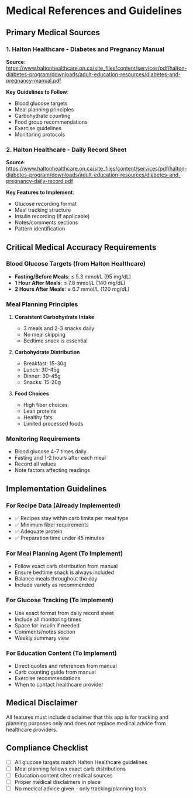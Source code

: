 # Medical References and Guidelines

## Primary Medical Sources

### 1. Halton Healthcare - Diabetes and Pregnancy Manual

**Source**: https://www.haltonhealthcare.on.ca/site_files/content/services/pdf/halton-diabetes-program/downloads/adult-education-resources/diabetes-and-pregnancy-manual.pdf

**Key Guidelines to Follow**:

- Blood glucose targets
- Meal planning principles
- Carbohydrate counting
- Food group recommendations
- Exercise guidelines
- Monitoring protocols

### 2. Halton Healthcare - Daily Record Sheet

**Source**: https://www.haltonhealthcare.on.ca/site_files/content/services/pdf/halton-diabetes-program/downloads/adult-education-resources/diabetes-and-pregnancy-daily-record.pdf

**Key Features to Implement**:

- Glucose recording format
- Meal tracking structure
- Insulin recording (if applicable)
- Notes/comments sections
- Pattern identification

## Critical Medical Accuracy Requirements

### Blood Glucose Targets (from Halton Healthcare)

- **Fasting/Before Meals**: ≤ 5.3 mmol/L (95 mg/dL)
- **1 Hour After Meals**: ≤ 7.8 mmol/L (140 mg/dL)
- **2 Hours After Meals**: ≤ 6.7 mmol/L (120 mg/dL)

### Meal Planning Principles

1. **Consistent Carbohydrate Intake**
   - 3 meals and 2-3 snacks daily
   - No meal skipping
   - Bedtime snack is essential

2. **Carbohydrate Distribution**
   - Breakfast: 15-30g
   - Lunch: 30-45g
   - Dinner: 30-45g
   - Snacks: 15-20g

3. **Food Choices**
   - High fiber choices
   - Lean proteins
   - Healthy fats
   - Limited processed foods

### Monitoring Requirements

- Blood glucose 4-7 times daily
- Fasting and 1-2 hours after each meal
- Record all values
- Note factors affecting readings

## Implementation Guidelines

### For Recipe Data (Already Implemented)

- ✅ Recipes stay within carb limits per meal type
- ✅ Minimum fiber requirements
- ✅ Adequate protein
- ✅ Preparation time under 45 minutes

### For Meal Planning Agent (To Implement)

- Follow exact carb distribution from manual
- Ensure bedtime snack is always included
- Balance meals throughout the day
- Include variety as recommended

### For Glucose Tracking (To Implement)

- Use exact format from daily record sheet
- Include all monitoring times
- Space for insulin if needed
- Comments/notes section
- Weekly summary view

### For Education Content (To Implement)

- Direct quotes and references from manual
- Carb counting guide from manual
- Exercise recommendations
- When to contact healthcare provider

## Medical Disclaimer

All features must include disclaimer that this app is for tracking and planning purposes only and does not replace medical advice from healthcare providers.

## Compliance Checklist

- [ ] All glucose targets match Halton Healthcare guidelines
- [ ] Meal planning follows exact carb distributions
- [ ] Education content cites medical sources
- [ ] Proper medical disclaimers in place
- [ ] No medical advice given - only tracking/planning tools
